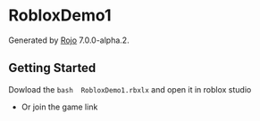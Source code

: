 # RobloxDemo1
Generated by [Rojo](https://github.com/rojo-rbx/rojo) 7.0.0-alpha.2.

## Getting Started
Dowload the ```bash  RobloxDemo1.rbxlx``` and open it in roblox studio

* Or join the game link
